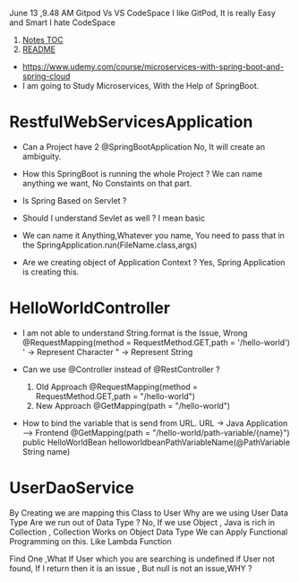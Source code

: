 June 13 ,9.48 AM
Gitpod Vs VS CodeSpace
I like GitPod, It is really Easy and Smart
I hate CodeSpace



1. [Notes TOC](/Notes/Notes%20TOC.md)
2. [README](/README.md)

- https://www.udemy.com/course/microservices-with-spring-boot-and-spring-cloud
- I am going to Study Microservices, With the Help of SpringBoot.

# RestfulWebServicesApplication
- Can a Project have 2 @SpringBootApplication
	No, It will create an ambiguity.

- How this SpringBoot is running the whole Project ?
	We can name anything we want, No Constaints on that part.

- Is Spring Based on Servlet ?
- Should I understand Sevlet as well ? I mean basic

- We can name it Anything,Whatever you name, 
	You need to pass that in the SpringApplication.run(FileName.class,args)
 
- Are we creating object of Application Context ?
	Yes, Spring Application is creating this.


# HelloWorldController
- I am not able to understand String.format is the Issue,
	Wrong @RequestMapping(method = RequestMethod.GET,path = '/hello-world')
	' -> Represent Character 
	" -> Represent String 
 
- Can we use @Controller instead of @RestController ?
	1. Old Approach
		@RequestMapping(method = RequestMethod.GET,path = "/hello-world")		
	2. New Approach
		@GetMapping(path = "/hello-world")

- How to bind the variable that is send from URL.
	URL -> Java Application --> Frontend
	@GetMapping(path = "/hello-world/path-variable/{name}")
	public HelloWorldBean helloworldbeanPathVariableName(@PathVariable String name) 


# UserDaoService

By Creating we are mapping this Class to User
Why are we using User Data Type 
Are we run out of Data Type ?
No, If we use Object , Java is rich in Collection , Collection Works on Object Data Type
We can Apply Functional Programming on this.
Like Lambda Function


Find One ,What If User which you are searching is undefined
if User not found, If I return then it is an issue , But null is not an issue,WHY ?
		